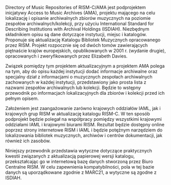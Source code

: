 Directory of Music Repositories of RISM-C/AMA jest podprojektem inicjatywy Access to Music Archives (AMA), projektu mającego na celu lokalizację i opisanie archiwalnych zbiorów muzycznych na poziomie zespołów archiwalnych/kolekcji, przy użyciu International Standard for Describing Institutions with Archival Holdings (ISDIAH). Niezbędnym składnikiem opisu są dane dotyczące instytucji, miejsc i katalogów. Proponuje się aktualizację Katalogu Bibliotek Muzycznych opracowanego przez RISM. Projekt rozpocznie się od dwóch tomów zawierających piętnaście krajów europejskich, opublikowanych w 2001 r. (wydanie drugie), opracowanych i zweryfikowanych przez Elizabeth Davies.  
  
Związek pomiędzy tym projektem aktualizacyjnym a projektem AMA polega na tym, aby do opisu każdej instytucji dodać informacje archiwalne oraz specjalny dział z informacjami o muzycznych zespołach archiwalnych zachowanych w każdej instytucji, przedstawiony jako prosta lista z nazwami zespołów archiwalnych lub kolekcji. Będzie to wstępny przewodnik po informacjach lokalizacyjnych dla zbiorów i kolekcji przed ich pełnym opisem.  
  
Założeniem jest zaangażowanie zarówno krajowych oddziałów IAML, jak i krajowych grup RISM w aktualizację katalogu RISM-C. W ten sposób podprojekt będzie polegał na współpracy pomiędzy wszystkimi krajowymi oddziałami IAML i krajowymi biurami RISM. Rezultat będzie dostępny online poprzez strony internetowe RISM i IAML i będzie potężnym narzędziem do lokalizowania bibliotek muzycznych, archiwów i centrów dokumentacji, jak również ich zasobów.  
  
Niniejszy przewodnik przedstawia wytyczne dotyczące praktycznych kwestii związanych z aktualizacją papierowej wersji katalogu, przekształcając go w internetową bazę danych stworzoną przez Biuro Centralne RISM. W celu zapewnienia kompatybilności, pola w tej bazie danych są uporządkowane zgodnie z MARC21, a wytyczne są zgodne z ISDIAH.